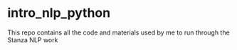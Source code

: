 # intro_nlp_python
This repo contains all the code and materials used by me to run through the Stanza NLP work
